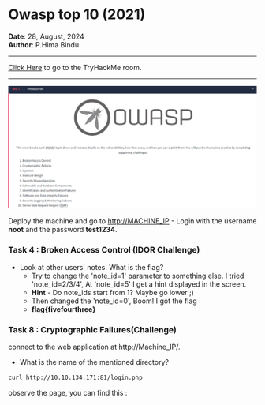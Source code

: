 # Owasp top 10 (2021)

**Date**: 28, August, 2024  
**Author**: P.Hima Bindu  

---

[Click Here](https://tryhackme.com/r/room/owasptop102021) to go to the TryHackMe room.

---

![Description](./Images/img1.png)

Deploy the machine and go to [http://MACHINE_IP](http://MACHINE_IP) - Login with the username **noot** and the password **test1234**.


### **Task 4 :** Broken Access Control (IDOR Challenge)

- Look at other users' notes. What is the flag?
  - Try to change the 'note_id=1' parameter to something else. I tried 'note_id=2/3/4', At 'note_id=5' I get a hint displayed in the screen.
  - **Hint** - Do note_ids start from 1? Maybe go lower ;)
  - Then changed the 'note_id=0', Boom! I got the flag
  - **flag{fivefourthree}**


### **Task 8 :** Cryptographic Failures(Challenge)

connect to the web application at http://Machine_IP/.

- What is the name of the mentioned directory?

```bash
curl http://10.10.134.171:81/login.php
```
observe the page, you can find this : <!-- Must remember to do something better with the database than store it in /assets... -->
